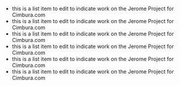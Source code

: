 - this is a list item to edit to indicate work on the Jerome Project for Cimbura.com
- this is a list item to edit to indicate work on the Jerome Project for Cimbura.com
- this is a list item to edit to indicate work on the Jerome Project for Cimbura.com
- this is a list item to edit to indicate work on the Jerome Project for Cimbura.com
- this is a list item to edit to indicate work on the Jerome Project for Cimbura.com
- this is a list item to edit to indicate work on the Jerome Project for Cimbura.com
